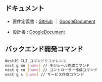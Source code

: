 ## ドキュメント

- 要件定義書：[GitHub](./docs/RequirementsSpecification.md) ｜ [GoogleDocument](https://docs.google.com/document/d/1Z_xePO8Ormkt-a593q90Z_LYZ52GumZ8o9ummuylciQ/edit#heading=h.f73zjmkjrrad)

- 設計書 : [GoogleDocument](https://docs.google.com/spreadsheets/d/1tATHOS9lzNq1cT6DitKWv5nRXyHaQFoAtHyOEfL3eDU/edit#gid=1957381726)

## バックエンド開発コマンド

```bash
NestJS CLI コマンドリファレンス
nest g mo [name] // モジュール作成コマンド
nest g co [name] // コントローラー作成コマンド
nest g s [name] // サービス作成コマンド
```
